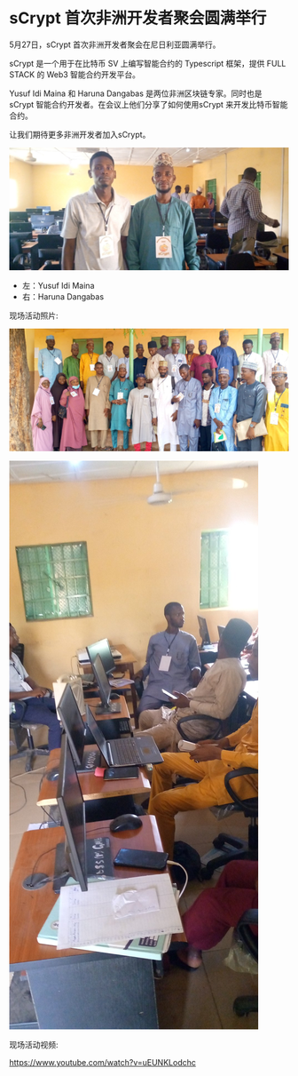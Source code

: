 # sCrypt 首次非洲开发者聚会圆满举行

5月27日，sCrypt 首次非洲开发者聚会在尼日利亚圆满举行。


sCrypt 是一个用于在比特币 SV 上编写智能合约的 Typescript 框架，提供 FULL STACK 的 Web3 智能合约开发平台。

Yusuf Idi Maina 和 Haruna Dangabas 是两位非洲区块链专家。同时也是 sCrypt 智能合约开发者。在会议上他们分享了如何使用sCrypt 来开发比特币智能合约。

让我们期待更多非洲开发者加入sCrypt。


![](./3.jpg)

- 左：Yusuf Idi Maina
- 右：Haruna Dangabas

现场活动照片:


![](./2.jpg)

![](./1.jpg)


现场活动视频:

https://www.youtube.com/watch?v=uEUNKLodchc




